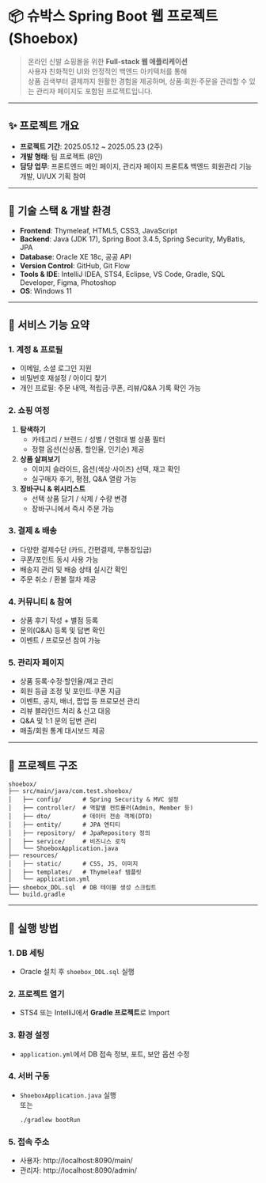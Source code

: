 # 📦 슈박스 Spring Boot 웹 프로젝트 (Shoebox)

> 온라인 신발 쇼핑몰을 위한 **Full-stack 웹 애플리케이션**  
> 사용자 친화적인 UI와 안정적인 백엔드 아키텍처를 통해  
> 상품 검색부터 결제까지 원활한 경험을 제공하며,
상품·회원·주문을 관리할 수 있는 관리자 페이지도 포함된 프로젝트입니다.

---

## ✨ 프로젝트 개요
- **프로젝트 기간**: 2025.05.12 ~ 2025.05.23 (2주)
- **개발 형태**: 팀 프로젝트 (8인)
- **담당 업무**: 프론트엔드 메인 페이지, 관리자 페이지 프론트& 백엔드 회원관리 기능 개발, UI/UX 기획 참여

---

## 🔧 기술 스택 & 개발 환경
- **Frontend**: Thymeleaf, HTML5, CSS3, JavaScript  
- **Backend**: Java (JDK 17), Spring Boot 3.4.5, Spring Security, MyBatis, JPA  
- **Database**: Oracle XE 18c, 공공 API  
- **Version Control**: GitHub, Git Flow  
- **Tools & IDE**: IntelliJ IDEA, STS4, Eclipse, VS Code, Gradle, SQL Developer, Figma, Photoshop  
- **OS**: Windows 11

---

## 🚀 서비스 기능 요약

### 1. 계정 & 프로필
- 이메일, 소셜 로그인 지원
- 비밀번호 재설정 / 아이디 찾기
- 개인 프로필: 주문 내역, 적립금·쿠폰, 리뷰/Q&A 기록 확인 가능

### 2. 쇼핑 여정
1. **탐색하기**  
   - 카테고리 / 브랜드 / 성별 / 연령대 별 상품 필터  
   - 정렬 옵션(신상품, 할인율, 인기순) 제공  
2. **상품 살펴보기**  
   - 이미지 슬라이드, 옵션(색상·사이즈) 선택, 재고 확인  
   - 실구매자 후기, 평점, Q&A 열람 가능  
3. **장바구니 & 위시리스트**  
   - 선택 상품 담기 / 삭제 / 수량 변경  
   - 장바구니에서 즉시 주문 가능  

### 3. 결제 & 배송
- 다양한 결제수단 (카드, 간편결제, 무통장입금)  
- 쿠폰/포인트 동시 사용 가능  
- 배송지 관리 및 배송 상태 실시간 확인  
- 주문 취소 / 환불 절차 제공  

### 4. 커뮤니티 & 참여
- 상품 후기 작성 + 별점 등록  
- 문의(Q&A) 등록 및 답변 확인  
- 이벤트 / 프로모션 참여 가능  

### 5. 관리자 페이지
- 상품 등록·수정·할인율/재고 관리  
- 회원 등급 조정 및 포인트·쿠폰 지급  
- 이벤트, 공지, 배너, 팝업 등 프로모션 관리  
- 리뷰 블라인드 처리 & 신고 대응  
- Q&A 및 1:1 문의 답변 관리  
- 매출/회원 통계 대시보드 제공  



---

## 📂 프로젝트 구조
```
shoebox/
├── src/main/java/com.test.shoebox/
│   ├── config/      # Spring Security & MVC 설정
│   ├── controller/  # 역할별 컨트롤러(Admin, Member 등)
│   ├── dto/         # 데이터 전송 객체(DTO)
│   ├── entity/      # JPA 엔티티
│   ├── repository/  # JpaRepository 정의
│   ├── service/     # 비즈니스 로직
│   └── ShoeboxApplication.java
├── resources/
│   ├── static/      # CSS, JS, 이미지
│   ├── templates/   # Thymeleaf 템플릿
│   └── application.yml
├── shoebox_DDL.sql  # DB 테이블 생성 스크립트
└── build.gradle
```
---
## 🚀 실행 방법

### 1. DB 세팅
- Oracle 설치 후 `shoebox_DDL.sql` 실행

### 2. 프로젝트 열기
- STS4 또는 IntelliJ에서 **Gradle 프로젝트**로 Import

### 3. 환경 설정
- `application.yml`에서 DB 접속 정보, 포트, 보안 옵션 수정

### 4. 서버 구동
- `ShoeboxApplication.java` 실행  
  또는  
  ```bash
  ./gradlew bootRun
  ```
### 5. 접속 주소
- 사용자: http://localhost:8090/main/
- 관리자: http://localhost:8090/admin/




